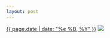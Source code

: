 ```yaml
---
layout: post
---
```


<p>
  <time><a href="/503">{{ page.date | date: "%e %B, %Y" }}</a></time>
  <a href="/503"><img src="{{ site.assets_url }}/503.jpg"/></a>
</p>
